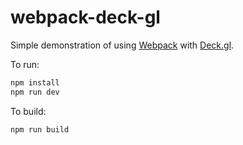 # webpack-deck-gl

Simple demonstration of using [Webpack](https://webpack.js.org/) with [Deck.gl](https://deck.gl/).

To run:

```bash
npm install
npm run dev
```

To build:

```bash
npm run build
```